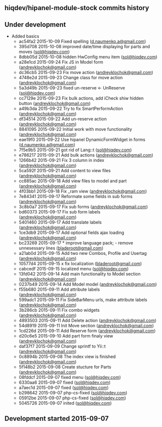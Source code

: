 hiqdev/hipanel-module-stock commits history
-------------------------------------------

## Under development

- Added basics
    - ac54fa2 2015-10-09 Fixed spelling (d.naumenko.a@gmail.com)
    - 395d708 2015-10-08 improved date/time displaying for parts and moves (sol@hiqdev.com)
    - 8dbb05d 2015-10-08 hidden HwConfig menu item (sol@hiqdev.com)
    - a28e1cd 2015-09-24 Fix JS in Model form (andreyklochok@gmail.com)
    - dc36cb5 2015-09-23 Fix move action (andreyklochok@gmail.com)
    - 4748e2d 2015-09-23 Change class for move action (andreyklochok@gmail.com)
    - 5a3d49b 2015-09-23 fixed un-reserve <- UnReserve (sol@hiqdev.com)
    - cc7129e 2015-09-23 Fix bulk actions, add iCheck shiw hidden button (andreyklochok@gmail.com)
    - a49b3da 2015-09-22 Try to fix SmartPerformAction (andreyklochok@gmail.com)
    - df34514 2015-09-22 Add un-reserve action (andreyklochok@gmail.com)
    - 8841095 2015-09-22 Initial work with move functionality (andreyklochok@gmail.com)
    - eae19f0 2015-09-22 Use hipanel DynamicFormWidget in forms (d.naumenko.a@gmail.com)
    - 7f5e9b5 2015-09-21 got rid of Lang::t (sol@hiqdev.com)
    - e786217 2015-09-21 Add bulk actions (andreyklochok@gmail.com)
    - 1266b42 2015-09-21 Fix 3 column in index (andreyklochok@gmail.com)
    - 5ca592f 2015-09-21 Add content to view files (andreyklochok@gmail.com)
    - cc885ac 2015-09-18 Add view files to model and part (andreyklochok@gmail.com)
    - 4f03bb1 2015-09-18 Fix _ram view (andreyklochok@gmail.com)
    - 7e84341 2015-09-17 Reformate some fields in sub forms (andreyklochok@gmail.com)
    - 3c8b0a7 2015-09-17 Fix sub forms (andreyklochok@gmail.com)
    - bd60373 2015-09-17 Fix sub form labels (andreyklochok@gmail.com)
    - 5401460 2015-09-17 Add translate labels (andreyklochok@gmail.com)
    - 1ce3db9 2015-09-17 Add optional fields ajax loading (andreyklochok@gmail.com)
    - bc23269 2015-09-17 * improve language pack; - remove unnesessary lines (bladeroot@gmail.com)
    - a21ab0d 2015-09-15 Add two new Combos, Profile and Usertag (andreyklochok@gmail.com)
    - 10577d4 2015-09-15 x fix localization (bladeroot@gmail.com)
    - cabcedf 2015-09-15 localized menu (sol@hiqdev.com)
    - 13fd042 2015-09-14 Add main functionality to Model section (andreyklochok@gmail.com)
    - 0237b49 2015-09-14 Add Model model (andreyklochok@gmail.com)
    - f55b680 2015-09-11 Add attribute labels (andreyklochok@gmail.com)
    - 599adc1 2015-09-11 Fix SideBarMenu urls, make attribute labels (andreyklochok@gmail.com)
    - 3b286cb 2015-09-11 Fix combo widgets (andreyklochok@gmail.com)
    - 4893503 2015-09-11 Add Delete action (andreyklochok@gmail.com)
    - 54d8919 2015-09-11 Init Move section (andreyklochok@gmail.com)
    - 1cd226d 2015-09-11 Add Reserve form (andreyklochok@gmail.com)
    - d20c6e5 2015-09-10 Add part form finaly view (andreyklochok@gmail.com)
    - daf37f7 2015-09-09 Change sprintf to Yii::t (andreyklochok@gmail.com)
    - 0c8894b 2015-09-08 The index view is finished (andreyklochok@gmail.com)
    - 5f148b2 2015-09-08 Create stucture for Parts (andreyklochok@gmail.com)
    - 08fddcf 2015-09-07 fixed menu (sol@hiqdev.com)
    - 6330aa6 2015-09-07 fixed (sol@hiqdev.com)
    - a7aec1d 2015-09-07 fixed (sol@hiqdev.com)
    - b298642 2015-09-07 php-cs-fixed (sol@hiqdev.com)
    - 05912be 2015-09-07 php-cs-fixed (sol@hiqdev.com)
    - 5045726 2015-09-07 inited (sol@hiqdev.com)

## Development started 2015-09-07

